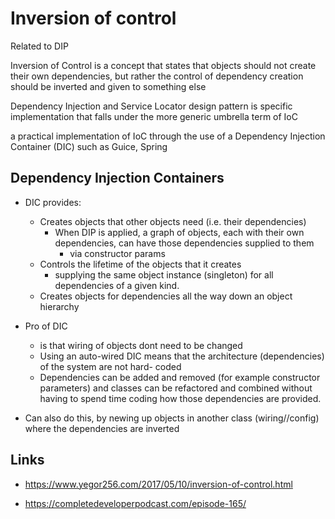 # Inversion of control

Related to DIP

Inversion of Control is a concept that states that objects should not create their own dependencies, but rather the control of dependency creation should be inverted and given to something else

Dependency Injection and Service Locator design pattern is specific implementation that falls under the more generic umbrella term of IoC

 a practical implementation of IoC through the use of a Dependency Injection Container (DIC) such as Guice, Spring

 ## Dependency Injection Containers

- DIC provides:
  - Creates objects that other objects need (i.e. their dependencies)
    - When DIP is applied, a graph of objects, each with their own dependencies, can have those dependencies supplied to them
      - via constructor params
  - Controls the lifetime of the objects that it creates
    - supplying the same object instance (singleton) for all dependencies of a given kind.
  - Creates objects for dependencies all the way down an object hierarchy

- Pro of DIC
  - is that wiring of objects dont need to be changed
  - Using an auto-wired DIC means that the architecture (dependencies) of the system are not hard- coded
  - Dependencies can be added and removed (for example constructor parameters) and classes can be refactored and combined without having to spend time coding how those dependencies are provided.

- Can also do this, by newing up objects in another class (wiring//config) where the dependencies are inverted

## Links

- https://www.yegor256.com/2017/05/10/inversion-of-control.html

- https://completedeveloperpodcast.com/episode-165/
